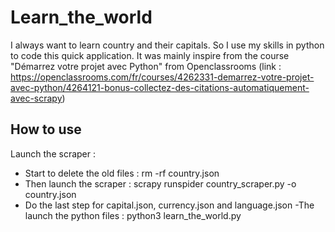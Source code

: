 # Learn_the_world

I always want to learn country and their capitals. So I use my skills in python to code this quick application. It was mainly inspire from the course "Démarrez votre projet avec Python" from Openclassrooms (link : https://openclassrooms.com/fr/courses/4262331-demarrez-votre-projet-avec-python/4264121-bonus-collectez-des-citations-automatiquement-avec-scrapy)

## How to use

Launch the scraper :
- Start to delete the old files :
    rm -rf country.json
- Then launch the scraper :
    scrapy runspider country_scraper.py -o country.json
- Do the last step for capital.json, currency.json and language.json
-The launch the python files : 
python3 learn_the_world.py
